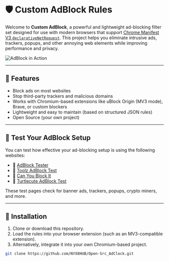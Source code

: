 # 🛡️ Custom AdBlock Rules

Welcome to **Custom AdBlock**, a powerful and lightweight ad-blocking filter set designed for use with modern browsers that support [Chrome Manifest V3 `declarativeNetRequest`](https://developer.chrome.com/docs/extensions/reference/declarativeNetRequest/). This project helps you eliminate intrusive ads, trackers, popups, and other annoying web elements while improving performance and privacy.

![AdBlock in Action](https://github.com/NYX8HUB/Open-Src_AdClock/blob/main/Captura%20de%20tela%202025-04-13%20191852.png?raw=true)

---

## 🚀 Features

- Block ads on most websites
- Stop third-party trackers and malicious domains
- Works with Chromium-based extensions like uBlock Origin (MV3 mode), Brave, or custom blockers
- Lightweight and easy to maintain (based on structured JSON rules)
- Open Source (your own project)

---

## 🧪 Test Your AdBlock Setup

You can test how effective your ad-blocking setup is using the following websites:

- 🔗 [AdBlock Tester](https://adblock-tester.com)
- 🔗 [Toolz AdBlock Test](https://paileactivist.github.io/toolz/adblock.html)
- 🔗 [Can You Block It](https://canyoublockit.com)
- 🔗 [Turtlecute AdBlock Test](https://adblock.turtlecute.org)

These test pages check for banner ads, trackers, popups, crypto miners, and more.

---

## 📂 Installation

1. Clone or download this repository.
2. Load the rules into your browser extension (such as an MV3-compatible extension).
3. Alternatively, integrate it into your own Chromium-based project.

```bash
git clone https://github.com/NYX8HUB/Open-Src_AdClock.git
